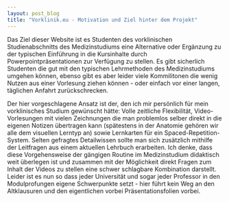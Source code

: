```yaml
---
layout: post_blog
title: "Vorklinik.eu - Motivation und Ziel hinter dem Projekt"
---
```

Das Ziel dieser Website ist es Studenten des vorklinischen Studienabschnitts des Medizinstudiums eine Alternative oder Ergänzung zu der typischen Einführung in die Kursinhalte durch Powerpointpräsentationen zur Verfügung zu stellen. Es gibt sicherlich Studenten die gut mit den typischen Lehrmethoden des Medizinstudiums umgehen können, ebenso gibt es aber leider viele Kommilitonen die wenig Nutzen aus einer Vorlesung ziehen können - oder einfach vor einer langen, täglichen Anfahrt zurückschrecken.

Der hier vorgeschlagene Ansatz ist der, den ich mir persönlich für mein vorklinisches Studium gewünscht hätte: Volle zeitliche Flexibilität, Video-Vorlesungen mit vielen Zeichnungen die man problemlos selber direkt in die eigenen Notizen übertragen kann (spätestens in der Anatomie gehören wir alle dem visuellen Lerntyp an) sowie Lernkarten für ein Spaced-Repetition-System. Selten gefragtes Detailwissen sollte man sich zusätzlich mithilfe der Leitfragen aus einem aktuellen Lehrbuch erarbeiten. Ich denke, dass diese Vorgehensweise der gängigen Routine im Medizinstudium didaktisch weit überlegen ist und zusammen mit der Möglichkeit direkt Fragen zum Inhalt der Videos zu stellen eine schwer schlagbare Kombination darstellt. Leider ist es nun so dass jeder Universität und sogar jeder Professor in den Modulprofungen eigene Schwerpunkte setzt - hier führt kein Weg an den Altklausuren und den eigentlichen vorbei Präsentationsfolien vorbei.

